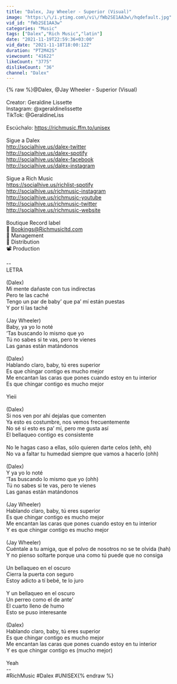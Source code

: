 ```yaml
---
title: "Dalex, Jay Wheeler - Superior (Visual)"
image: "https:\/\/i.ytimg.com\/vi\/fWb2SE1AA3w\/hqdefault.jpg"
vid_id: "fWb2SE1AA3w"
categories: "Music"
tags: ["Dalex","Rich Music","latin"]
date: "2021-11-19T22:59:36+03:00"
vid_date: "2021-11-18T18:00:12Z"
duration: "PT2M42S"
viewcount: "41622"
likeCount: "3775"
dislikeCount: "36"
channel: "Dalex"
---
```

{% raw %}​@Dalex, @Jay Wheeler  - Superior (Visual)<br /><br />Creator: Geraldine Lissette<br />Instagram: @xgeraldinelissette <br />TikTok: @GeraldineLiss<br /><br />Escúchalo: <a rel="nofollow" target="blank" href="https://richmusic.ffm.to/unisex">https://richmusic.ffm.to/unisex</a><br /><br />Sigue a Dalex<br /><a rel="nofollow" target="blank" href="http://socialhive.us/dalex-twitter">http://socialhive.us/dalex-twitter</a><br /><a rel="nofollow" target="blank" href="http://socialhive.us/dalex-spotify">http://socialhive.us/dalex-spotify</a><br /><a rel="nofollow" target="blank" href="http://socialhive.us/dalex-facebook">http://socialhive.us/dalex-facebook</a><br /><a rel="nofollow" target="blank" href="http://socialhive.us/dalex-instagram">http://socialhive.us/dalex-instagram</a><br /><br />Sigue a Rich Music<br /><a rel="nofollow" target="blank" href="https://socialhive.us/richlist-spotify">https://socialhive.us/richlist-spotify</a><br /><a rel="nofollow" target="blank" href="http://socialhive.us/richmusic-instagram">http://socialhive.us/richmusic-instagram</a><br /><a rel="nofollow" target="blank" href="http://socialhive.us/richmusic-youtube">http://socialhive.us/richmusic-youtube</a><br /><a rel="nofollow" target="blank" href="http://socialhive.us/richmusic-twitter">http://socialhive.us/richmusic-twitter</a><br /><a rel="nofollow" target="blank" href="http://socialhive.us/richmusic-website">http://socialhive.us/richmusic-website</a><br /><br />Boutique Record label<br />📩 Bookings@Richmusicltd.com<br />💼 Management <br />📀 Distribution<br />📽 Production<br /><br />--<br />LETRA<br /><br />(Dalex)<br />Mi mente dañaste con tus indirectas<br />Pero te las caché<br />Tengo un par de baby’ que pa’ mí están puestas<br />Y por tí las taché<br /><br />(Jay Wheeler)<br />Baby, ya yo lo noté<br />‘Tas buscando lo mismo que yo<br />Tú no sabes si te vas, pero te vienes<br />Las ganas están matándonos<br /><br />(Dalex)<br />Hablando claro, baby, tú eres superior<br />Es que chingar contigo es mucho mejor<br />Me encantan las caras que pones cuando estoy en tu interior<br />Es que chingar contigo es mucho mejor<br /><br />Yieii<br /><br />(Dalex)<br />Si nos ven por ahí dejalas que comenten<br />Ya esto es costumbre, nos vemos frecuentemente<br />No sé si esto es pa’ mí, pero me gusta así<br />El bellaqueo contigo es consistente<br /><br />No le hagas caso a ellas, sólo quieren darte celos (ehh, eh)<br />No va a faltar tu humedad siempre que vamos a hacerlo (ohh)<br /><br />(Dalex)<br />Y ya yo lo noté<br />‘Tas buscando lo mismo que yo (ohh)<br />Tú no sabes si te vas, pero te vienes<br />Las ganas están matándonos<br /><br />(Jay Wheeler)<br />Hablando claro, baby, tú eres superior<br />Es que chingar contigo es mucho mejor<br />Me encantan las caras que pones cuando estoy en tu interior<br />Y es que chingar contigo es mucho mejor<br /><br />(Jay Wheeler)<br />Cuéntale a tu amiga, que el polvo de nosotros no se te olvida (hah)<br />Y no pienso soltarte porque una como tú puede que no consiga<br /><br />Un bellaqueo en el oscuro<br />Cierra la puerta con seguro<br />Estoy adicto a tí bebé, te lo juro<br /><br />Y un bellaqueo en el oscuro<br />Un perreo como el de ante’<br />El cuarto lleno de humo<br />Esto se puso interesante<br /><br />(Dalex)<br />Hablando claro, baby, tú eres superior<br />Es que chingar contigo es mucho mejor<br />Me encantan las caras que pones cuando estoy en tu interior<br />Y es que chingar contigo es (mucho mejor)<br /><br />Yeah<br />--<br />#RichMusic #Dalex #UNISEX{% endraw %}
